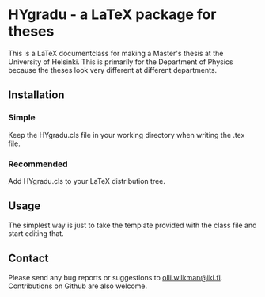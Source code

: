 # HYgradu - a LaTeX package for theses

This is a LaTeX documentclass for making a Master's thesis at the University of Helsinki. This is primarily for the Department of Physics because the theses look very different at different departments.

## Installation

### Simple
Keep the HYgradu.cls file in your working directory when writing the .tex file.

### Recommended
Add HYgradu.cls to your LaTeX distribution tree.

## Usage
The simplest way is just to take the template provided with the class file and start editing that.

## Contact

Please send any bug reports or suggestions to olli.wilkman@iki.fi. Contributions on Github are also welcome.